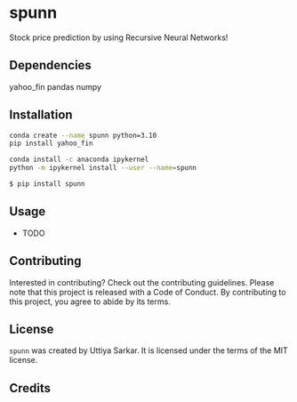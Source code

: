 # spunn

Stock price prediction by using Recursive Neural Networks!

## Dependencies
yahoo_fin
pandas
numpy

## Installation
```bash
conda create --name spunn python=3.10
pip install yahoo_fin
```
```bash
conda install -c anaconda ipykernel
python -m ipykernel install --user --name=spunn
```

```bash
$ pip install spunn
```

## Usage

- TODO

## Contributing

Interested in contributing? Check out the contributing guidelines. Please note that this project is released with a Code of Conduct. By contributing to this project, you agree to abide by its terms.

## License

`spunn` was created by Uttiya Sarkar. It is licensed under the terms of the MIT license.

## Credits

